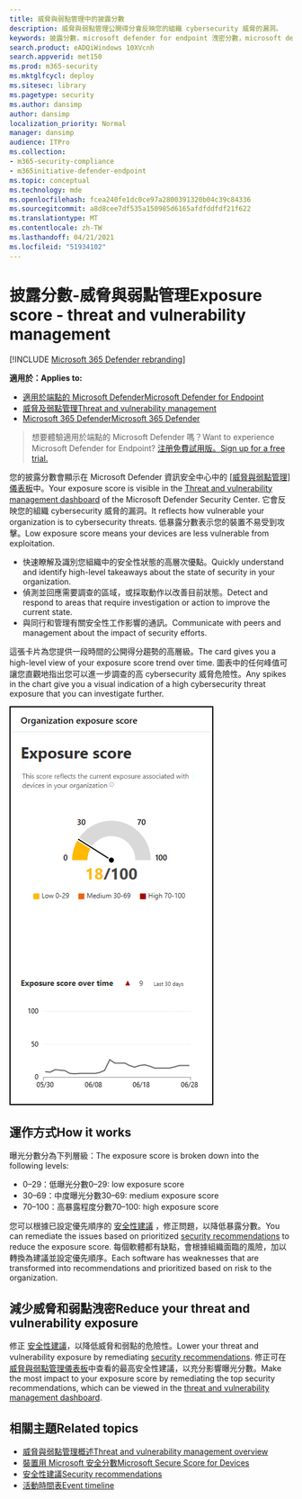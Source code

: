 ```yaml
---
title: 威脅與弱點管理中的披露分數
description: 威脅與弱點管理公開得分會反映您的組織 cybersecurity 威脅的漏洞。
keywords: 披露分數，microsoft defender for endpoint 洩密分數，microsoft defender for endpoint tvm 洩密分數，組織暴露分數，tvm 組織公開分數，威脅與弱點管理，Microsoft Defender for Endpoint
search.product: eADQiWindows 10XVcnh
search.appverid: met150
ms.prod: m365-security
ms.mktglfcycl: deploy
ms.sitesec: library
ms.pagetype: security
ms.author: dansimp
author: dansimp
localization_priority: Normal
manager: dansimp
audience: ITPro
ms.collection:
- m365-security-compliance
- m365initiative-defender-endpoint
ms.topic: conceptual
ms.technology: mde
ms.openlocfilehash: fcea240fe1dc0ce97a2800391320b04c39c84336
ms.sourcegitcommit: a8d8cee7df535a150985d6165afdfddfdf21f622
ms.translationtype: MT
ms.contentlocale: zh-TW
ms.lasthandoff: 04/21/2021
ms.locfileid: "51934102"
---
```

# <a name="exposure-score---threat-and-vulnerability-management"></a><span data-ttu-id="4c28c-104">披露分數-威脅與弱點管理</span><span class="sxs-lookup"><span data-stu-id="4c28c-104">Exposure score - threat and vulnerability management</span></span>

[!INCLUDE [Microsoft 365 Defender rebranding](../../includes/microsoft-defender.md)]

<span data-ttu-id="4c28c-105">**適用於：**</span><span class="sxs-lookup"><span data-stu-id="4c28c-105">**Applies to:**</span></span>

- [<span data-ttu-id="4c28c-106">適用於端點的 Microsoft Defender</span><span class="sxs-lookup"><span data-stu-id="4c28c-106">Microsoft Defender for Endpoint</span></span>](https://go.microsoft.com/fwlink/?linkid=2154037)
- [<span data-ttu-id="4c28c-107">威脅及弱點管理</span><span class="sxs-lookup"><span data-stu-id="4c28c-107">Threat and vulnerability management</span></span>](next-gen-threat-and-vuln-mgt.md)
- [<span data-ttu-id="4c28c-108">Microsoft 365 Defender</span><span class="sxs-lookup"><span data-stu-id="4c28c-108">Microsoft 365 Defender</span></span>](https://go.microsoft.com/fwlink/?linkid=2118804)

><span data-ttu-id="4c28c-109">想要體驗適用於端點的 Microsoft Defender 嗎？</span><span class="sxs-lookup"><span data-stu-id="4c28c-109">Want to experience Microsoft Defender for Endpoint?</span></span> [<span data-ttu-id="4c28c-110">注册免費試用版。</span><span class="sxs-lookup"><span data-stu-id="4c28c-110">Sign up for a free trial.</span></span>](https://www.microsoft.com/microsoft-365/windows/microsoft-defender-atp?ocid=docs-wdatp-portaloverview-abovefoldlink)

<span data-ttu-id="4c28c-111">您的披露分數會顯示在 Microsoft Defender 資訊安全中心中的 [[威脅與弱點管理] 儀表板](tvm-dashboard-insights.md)中。</span><span class="sxs-lookup"><span data-stu-id="4c28c-111">Your exposure score is visible in the [Threat and vulnerability management dashboard](tvm-dashboard-insights.md) of the Microsoft Defender Security Center.</span></span> <span data-ttu-id="4c28c-112">它會反映您的組織 cybersecurity 威脅的漏洞。</span><span class="sxs-lookup"><span data-stu-id="4c28c-112">It reflects how vulnerable your organization is to cybersecurity threats.</span></span> <span data-ttu-id="4c28c-113">低暴露分數表示您的裝置不易受到攻擊。</span><span class="sxs-lookup"><span data-stu-id="4c28c-113">Low exposure score means your devices are less vulnerable from exploitation.</span></span>

- <span data-ttu-id="4c28c-114">快速瞭解及識別您組織中的安全性狀態的高層次優點。</span><span class="sxs-lookup"><span data-stu-id="4c28c-114">Quickly understand and identify high-level takeaways about the state of security in your organization.</span></span>
- <span data-ttu-id="4c28c-115">偵測並回應需要調查的區域，或採取動作以改善目前狀態。</span><span class="sxs-lookup"><span data-stu-id="4c28c-115">Detect and respond to areas that require investigation or action to improve the current state.</span></span>
- <span data-ttu-id="4c28c-116">與同行和管理有關安全性工作影響的通訊。</span><span class="sxs-lookup"><span data-stu-id="4c28c-116">Communicate with peers and management about the impact of security efforts.</span></span>

<span data-ttu-id="4c28c-117">這張卡片為您提供一段時間的公開得分趨勢的高層級。</span><span class="sxs-lookup"><span data-stu-id="4c28c-117">The card gives you a high-level view of your exposure score trend over time.</span></span> <span data-ttu-id="4c28c-118">圖表中的任何峰值可讓您直觀地指出您可以進一步調查的高 cybersecurity 威脅危險性。</span><span class="sxs-lookup"><span data-stu-id="4c28c-118">Any spikes in the chart give you a visual indication of a high cybersecurity threat exposure that you can investigate further.</span></span>

![披露分數卡片](images/tvm_exp_score.png)

## <a name="how-it-works"></a><span data-ttu-id="4c28c-120">運作方式</span><span class="sxs-lookup"><span data-stu-id="4c28c-120">How it works</span></span>

<span data-ttu-id="4c28c-121">曝光分數分為下列層級：</span><span class="sxs-lookup"><span data-stu-id="4c28c-121">The exposure score is broken down into the following levels:</span></span>

- <span data-ttu-id="4c28c-122">0–29：低曝光分數</span><span class="sxs-lookup"><span data-stu-id="4c28c-122">0–29: low exposure score</span></span>
- <span data-ttu-id="4c28c-123">30–69：中度曝光分數</span><span class="sxs-lookup"><span data-stu-id="4c28c-123">30–69: medium exposure score</span></span>
- <span data-ttu-id="4c28c-124">70–100：高暴露程度分數</span><span class="sxs-lookup"><span data-stu-id="4c28c-124">70–100: high exposure score</span></span>

<span data-ttu-id="4c28c-125">您可以根據已設定優先順序的 [安全性建議](tvm-security-recommendation.md) ，修正問題，以降低暴露分數。</span><span class="sxs-lookup"><span data-stu-id="4c28c-125">You can remediate the issues based on prioritized [security recommendations](tvm-security-recommendation.md) to reduce the exposure score.</span></span> <span data-ttu-id="4c28c-126">每個軟體都有缺點，會根據組織面臨的風險，加以轉換為建議並設定優先順序。</span><span class="sxs-lookup"><span data-stu-id="4c28c-126">Each software has weaknesses that are transformed into recommendations and prioritized based on risk to the organization.</span></span>

## <a name="reduce-your-threat-and-vulnerability-exposure"></a><span data-ttu-id="4c28c-127">減少威脅和弱點洩密</span><span class="sxs-lookup"><span data-stu-id="4c28c-127">Reduce your threat and vulnerability exposure</span></span>

<span data-ttu-id="4c28c-128">修正 [安全性建議](tvm-security-recommendation.md)，以降低威脅和弱點的危險性。</span><span class="sxs-lookup"><span data-stu-id="4c28c-128">Lower your threat and vulnerability exposure by remediating [security recommendations](tvm-security-recommendation.md).</span></span> <span data-ttu-id="4c28c-129">修正可在[威脅與弱點管理儀表板](tvm-dashboard-insights.md)中查看的最高安全性建議，以充分影響曝光分數。</span><span class="sxs-lookup"><span data-stu-id="4c28c-129">Make the most impact to your exposure score by remediating the top security recommendations, which can be viewed in the [threat and vulnerability management dashboard](tvm-dashboard-insights.md).</span></span>

## <a name="related-topics"></a><span data-ttu-id="4c28c-130">相關主題</span><span class="sxs-lookup"><span data-stu-id="4c28c-130">Related topics</span></span>

- [<span data-ttu-id="4c28c-131">威脅與弱點管理概述</span><span class="sxs-lookup"><span data-stu-id="4c28c-131">Threat and vulnerability management overview</span></span>](next-gen-threat-and-vuln-mgt.md)
- [<span data-ttu-id="4c28c-132">裝置用 Microsoft 安全分數</span><span class="sxs-lookup"><span data-stu-id="4c28c-132">Microsoft Secure Score for Devices</span></span>](tvm-microsoft-secure-score-devices.md)
- [<span data-ttu-id="4c28c-133">安全性建議</span><span class="sxs-lookup"><span data-stu-id="4c28c-133">Security recommendations</span></span>](tvm-security-recommendation.md)
- [<span data-ttu-id="4c28c-134">活動時間表</span><span class="sxs-lookup"><span data-stu-id="4c28c-134">Event timeline</span></span>](threat-and-vuln-mgt-event-timeline.md)
